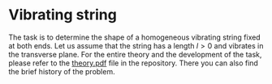 # Vibrating string

The task is to determine the shape of a homogeneous vibrating string fixed at both ends. Let us assume that the string has a length $l > 0$ and vibrates in the transverse plane. For the entire theory and the development of the task, please refer to the [theory.pdf](https://github.com/szabo-krisztian/VibratingString/tree/master/theory.pdf) file in the repository. There you can also find the brief history of the problem.